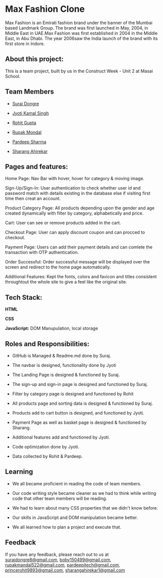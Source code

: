 
#   Max Fashion Clone

Max Fashion is an Emirati fashion brand under the banner of the 
Mumbai based Landmark Group. The brand was first launched in May, 
2004, in Middle East in UAE.Max Fashion was first established in 
2004 in the Middle East, in Abu Dhabi. The year 2006saw the India 
launch of the brand with its first store in Indore.


## About this project:
This is a team project, built by us in the Construct Week - Unit 2 at Masai School.
## Team Members

- [Suraj Dongre](https://www.github.com/surajDongre-16)

- [Jyoti Kamal Singh](https://www.github.com/jksingh1504)

- [Rohit Gupta](https://www.github.com/Rohit9894)

- [Rupak Mondal](https://www.github.com/rupakmandal522)

- [Pardeep Sharma](https://www.github.com/shadow3012)

- [Sharang Ahirekar](https://www.github.com/sharangahirekar1)
## Pages and features:

Home Page: Nav Bar with hover, hover for category & moving image.

Sign-Up/Sign-In: User authentication to check whether user id and password match with details existing in the database else if visiting first time then creat an account.

Product Category Page: All products depending upon the gender and age created dynamically with filter by category, alphabetically and price.

Cart: User can see or remove products added in the cart.

Checkout Page: User can apply discount coupon and can procced to checkout.

Payment Page: Users can add their payment details and can comlete the transaction with OTP authentication.

Order Successful: Order successful message will be displayed over the screen and redirect to the home page automatically.

Additional Features: Kept the fonts, colors and favicon and titles consistent throughtout the whole site to give a feel like the original site.

## Tech Stack:

**HTML** 

**CSS**

**JavaScript:** DOM Manupulation, local storage
## Roles and Responsibilities:

- GitHub is Managed & Readme.md done by Suraj.

- The navbar is designed, functionality done by Jyoti

- The Landing Page is designed & functioned by Suraj.

- The sign-up and sign-in page is designed and functioned by Suraj.

- Filter by category page is designed and functioned by Rohit
 
- All products page and sorting data is designed & functioned by Suraj.

- Products add to cart button is designed, and functioned by Jyoti.

- Payment Page as well as basket page is designed & functioned by Sharang.

- Additional features add and functioned by Jyoti.

- Code optimization done by Jyoti.

- Data collected by Rohit & Pardeep.
## Learning
- We all became proficient in reading the code of team members.

- Our code writing style became cleaner as we had to think while writing code that other team members will be reading.

- We had to learn about many CSS properties that we didn't know before.

- Our skills in JavaScript and DOM manipulation became better.

- We all learned how to plan a project and execute that.
## Feedback

If you have any feedback, please reach out to us at surajdongre8@gmail.com, boby150499@gmail.com, rupakmandal522@gmail.com, pardeepitech@gmail.com,
princerohit9893@gmail.com, sharangahirekar1@gmail.com


